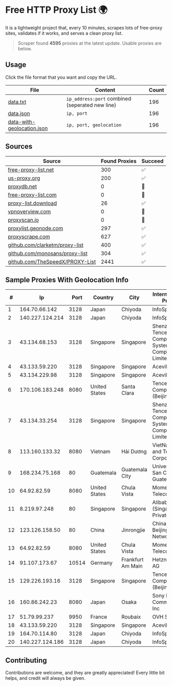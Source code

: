 
# Free HTTP Proxy List 🌍

It is a lightweight project that, every 10 minutes, scrapes lots of free-proxy sites, validates if it works, and serves a clean proxy list.


> Scraper found **4595** proxies at the latest update. Usable proxies are below.

## Usage

Click the file format that you want and copy the URL.


|File|Content|Count|
|----|-------|-----|
|[data.txt](https://raw.githubusercontent.com/themiralay/Proxy-List-World/master/data.txt)|`ip_address:port` combined (seperated new line)|196|
|[data.json](https://raw.githubusercontent.com/themiralay/Proxy-List-World/master/data.json)|`ip, port`|196|
|[data-with-geolocation.json](https://raw.githubusercontent.com/themiralay/Proxy-List-World/master/data-with-geolocation.json)|`ip, port, geolocation`|196|

## Sources

|Source|Found Proxies|Succeed|
|------|-------------|-------|
|[free-proxy-list.net](https://free-proxy-list.net)|300|✅|
|[us-proxy.org](https://www.us-proxy.org)|200|✅|
|[proxydb.net](http://proxydb.net)|0|🚫|
|[free-proxy-list.com](https://free-proxy-list.com/?page=&port=&type%5B%5D=http&type%5B%5D=https&up_time=0&search=Search)|0|🚫|
|[proxy-list.download](https://www.proxy-list.download/HTTP)|26|✅|
|[vpnoverview.com](https://vpnoverview.com/privacy/anonymous-browsing/free-proxy-servers)|0|🚫|
|[proxyscan.io](https://www.proxyscan.io)|0|🚫|
|[proxylist.geonode.com](https://proxylist.geonode.com/api/proxy-list?limit=300&page=1&sort_by=lastChecked&sort_type=desc&protocols=http,https)|297|✅|
|[proxyscrape.com](https://api.proxyscrape.com/v2/?request=displayproxies&protocol=http&timeout=10000&country=all&ssl=all&anonymity=all)|627|✅|
|[github.com/clarketm/proxy-list](https://raw.githubusercontent.com/clarketm/proxy-list/master/proxy-list-raw.txt)|400|✅|
|[github.com/monosans/proxy-list](https://raw.githubusercontent.com/monosans/proxy-list/main/proxies/http.txt)|304|✅|
|[github.com/TheSpeedX/PROXY-List](https://raw.githubusercontent.com/TheSpeedX/PROXY-List/master/http.txt)|2441|✅|


## Sample Proxies With Geolocation Info

|#|Ip|Port|Country|City|Internet Service Provider|
|-|--|----|-------|----|-------------------------|
|1|164.70.66.142|3128|Japan|Chiyoda|InfoSphere|
|2|140.227.124.214|3128|Japan|Chiyoda|InfoSphere|
|3|43.134.68.153|3128|Singapore|Singapore|Shenzhen Tencent Computer Systems Company Limited|
|4|43.133.59.220|3128|Singapore|Singapore|Aceville Pte.ltd|
|5|43.134.229.98|3128|Singapore|Singapore|Aceville Pte.ltd|
|6|170.106.183.248|8080|United States|Santa Clara|Tencent Cloud Computing (Beijing) Co|
|7|43.134.33.254|3128|Singapore|Singapore|Shenzhen Tencent Computer Systems Company Limited|
|8|113.160.133.32|8080|Vietnam|Hải Dương|VietNam Post and Telecom Corporation|
|9|168.234.75.168|80|Guatemala|Guatemala City|Universidad de San Carlos de Guatemala|
|10|64.92.82.59|8080|United States|Chula Vista|Momentum Telecom, Inc.|
|11|8.219.97.248|80|Singapore|Singapore|Alibaba Cloud (Singapore) Private Limited|
|12|123.126.158.50|80|China|Jinrongjie|China Unicom Beijing Province Network|
|13|64.92.82.59|8080|United States|Chula Vista|Momentum Telecom, Inc.|
|14|91.107.173.67|10514|Germany|Frankfurt Am Main|Hetzner Online AG|
|15|129.226.193.16|3128|Singapore|Singapore|Tencent Cloud Computing (Beijing) Co|
|16|160.86.242.23|8080|Japan|Osaka|Sony Network Communications Inc|
|17|51.79.99.237|9950|France|Roubaix|OVH SAS|
|18|43.133.59.220|3128|Singapore|Singapore|Aceville Pte.ltd|
|19|164.70.114.80|3128|Japan|Chiyoda|InfoSphere|
|20|140.227.124.186|3128|Japan|Chiyoda|InfoSphere|



## Contributing

Contributions are welcome, and they are greatly appreciated! Every
little bit helps, and credit will always be given.

